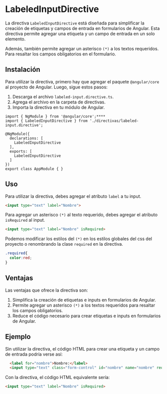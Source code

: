 # LabeledInputDirective

La directiva `LabeledInputDirective` está diseñada para simplificar la creación de etiquetas y campos de entrada en formularios de Angular. Esta directiva permite agregar una etiqueta y un campo de entrada en un solo elemento.

Además, también permite agregar un asterisco `(*)` a los textos requeridos. Para resaltar los campos obligatorios en el formulario.

## Instalación

Para utilizar la directiva, primero hay que agregar el paquete `@angular/core` al proyecto de Angular. Luego, sigue estos pasos:

1. Descarga el archivo `labeled-input.directive.ts`.
2. Agrega el archivo en la carpeta de directivas.
3. Importa la directiva en tu módulo de Angular.

```typescrip
import { NgModule } from '@angular/core';****
import { LabeledInputDirective } from './directivas/labeled-input.directive';

@NgModule({
  declarations: [
    LabeledInputDirective
  ],
  exports: [
    LabeledInputDirective
  ]
})
export class AppModule { }
```

## Uso

Para utilizar la directiva, debes agregar el atributo `label` a tu input.

```html
<input type="text" label="Nombre">
```

Para agregar un asterisco `(*)` al texto requerido, debes agregar el atributo `isRequired` al input.

```html
<input type="text" label="Nombre" isRequired>
```

Podemos modificar los estilos del `(*)` en los estilos globales del css del proyecto o renombrando la clase `required` en la directiva.

```css
.required{
  color:red;
}
```

## Ventajas

Las ventajas que ofrece la directiva son:

1. Simplifica la creación de etiquetas e inputs en formularios de Angular.
2. Permite agregar un asterisco `(*)` a los textos requeridos para resaltar los campos obligatorios.
3. Reduce el código necesario para crear etiquetas e inputs en formularios de Angular.

## Ejemplo

Sin utilizar la directiva, el código HTML para crear una etiqueta y un campo de entrada podría verse así:

```html
  <label for="nombre">Nombre:</label>
  <input type="text" class="form-control" id="nombre" name="nombre" required>
```

Con la directiva, el código HTML equivalente sería:

```html
<input type="text" label="Nombre" isRequired>
```
